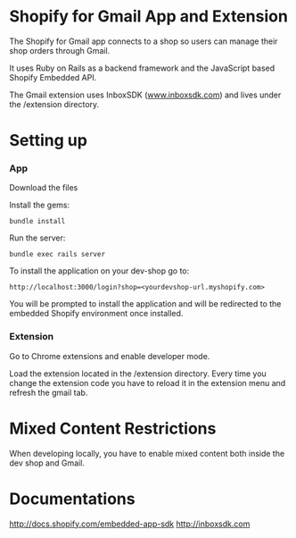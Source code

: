 # Shopify for Gmail App and Extension

The Shopify for Gmail app connects to a shop so users can manage their shop orders through Gmail.

It uses Ruby on Rails as a backend framework and the JavaScript based Shopify Embedded API.

The Gmail extension uses InboxSDK (www.inboxsdk.com) and lives under the /extension directory.

# Setting up

### App

Download the files

Install the gems:

    bundle install

Run the server:

    bundle exec rails server

To install the application on your dev-shop go to:

    http://localhost:3000/login?shop=<yourdevshop-url.myshopify.com>

You will be prompted to install the application and will be redirected to the embedded Shopify environment once installed.

### Extension

Go to Chrome extensions and enable developer mode.

Load the extension located in the /extension directory. Every time you change the extension code you have to reload it in the extension menu and refresh the gmail tab.

# Mixed Content Restrictions

When developing locally, you have to enable mixed content both inside the dev shop and Gmail.

# Documentations

http://docs.shopify.com/embedded-app-sdk
http://inboxsdk.com